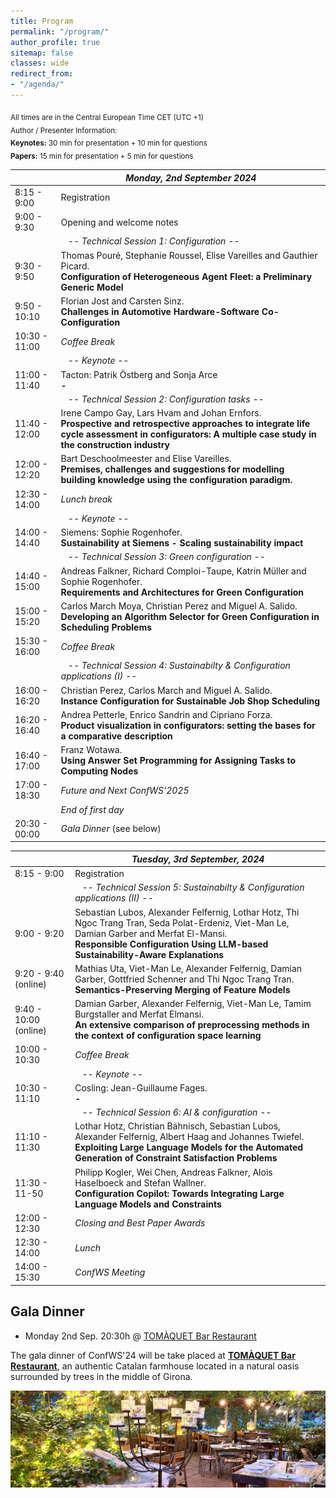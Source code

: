 ```yaml
---
title: Program
permalink: "/program/"
author_profile: true
sitemap: false
classes: wide
redirect_from:
- "/agenda/"
---
```


<!-- <sub>**The proceedings of ConfWS'2023 can be downloaded [here](/assets/confws/papers.zip). They will be also available online in CEUR-WS.org soon.**</sub>


<sub>*There will be an "informal" self-organized meeting/dinner on Tuesday afternoon for those that arrive on Tuesday. For those interested, here are some places we recommend for the meeting (all of them are in Málaga downtown next to the Cathedral): [El Pimpi](https://goo.gl/maps/JiYcUhMmUfqGqxUaA), [Casa Lola](https://goo.gl/maps/tzKWhdu82wrNe1o4A), [Las Merchanas](https://goo.gl/maps/2paBoGtEJ7VCU8Qk7).*</sub>

-->

<sub>All times are in the Central European Time CET (UTC +1)<br>
Author / Presenter Information:<br>
<b>Keynotes:</b> 30 min for presentation + 10 min for questions<br>
<b>Papers:</b> 15 min for presentation + 5 min for questions    </sub>


|                   | *Monday, 2nd September 2024* |
| ------------------|----------------------------------------------------|
| 8:15 - 9:00  | Registration  |
| 9:00 - 9:30  | Opening and welcome notes  |
|   | &nbsp;&nbsp;&nbsp;*-- Technical Session 1: Configuration --*  |
| 9:30 - 9:50      | Thomas Pouré, Stephanie Roussel, Elise Vareilles and Gauthier Picard.<br/>**Configuration of Heterogeneous Agent Fleet: a Preliminary Generic Model** |
| 9:50 - 10:10      | Florian Jost and Carsten Sinz.<br/>**Challenges in Automotive Hardware-Software Co-Configuration** |
| 10:30 - 11:00 | *Coffee Break* |
|  | &nbsp;&nbsp;&nbsp;*-- Keynote --*  |
| 11:00 - 11:40      | Tacton: Patrik Östberg and Sonja Arce<br/>**-** |
|   | &nbsp;&nbsp;&nbsp;*-- Technical Session 2: Configuration tasks --*  |
| 11:40 - 12:00     | Irene Campo Gay, Lars Hvam and Johan Ernfors.<br/>**Prospective and retrospective approaches to integrate life cycle assessment in configurators: A multiple case study in the construction industry** |
| 12:00 - 12:20     | Bart Deschoolmeester and Elise Vareilles.<br/>**Premises, challenges and suggestions for modelling building knowledge using the configuration paradigm.** |
| 12:30 - 14:00 | *Lunch break* |
|  | &nbsp;&nbsp;&nbsp;*-- Keynote --*  |
| 14:00 - 14:40      | Siemens: Sophie Rogenhofer.<br/>**Sustainability at Siemens - Scaling sustainability impact** |
|  | &nbsp;&nbsp;&nbsp;*-- Technical Session 3: Green configuration --*  |
| 14:40 - 15:00     | Andreas Falkner, Richard Comploi-Taupe, Katrin Müller and Sophie Rogenhofer.<br/>**Requirements and Architectures for Green Configuration** |
| 15:00 - 15:20     | Carlos March Moya, Christian Perez and Miguel A. Salido.<br/>**Developing an Algorithm Selector for Green Configuration in Scheduling Problems** |
| 15:30 - 16:00 | *Coffee Break* |
|  | &nbsp;&nbsp;&nbsp;*-- Technical Session 4: Sustainabilty & Configuration applications (I) --*  |
| 16:00 - 16:20      | Christian Perez, Carlos March and Miguel A. Salido.<br/>**Instance Configuration for Sustainable Job Shop Scheduling** |
| 16:20 - 16:40      | Andrea Petterle, Enrico Sandrin and Cipriano Forza.<br/>**Product visualization in configurators: setting the bases for a comparative description** |
| 16:40 - 17:00      | Franz Wotawa.<br/>**Using Answer Set Programming for Assigning Tasks to Computing Nodes** |
| 17:00 - 18:30 | *Future and Next ConfWS'2025* |
|  | *End of first day* |
| 20:30 - 00:00 | *Gala Dinner* (see below) |


|                   | *Tuesday, 3rd September, 2024* |
| ------------------|----------------------------------------------------|
| 8:15 - 9:00  | Registration  |
| | &nbsp;&nbsp;&nbsp;*-- Technical Session 5: Sustainabilty & Configuration applications (II) --*  |
| 9:00 - 9:20      | 	Sebastian Lubos, Alexander Felfernig, Lothar Hotz, Thi Ngoc Trang Tran, Seda Polat-Erdeniz, Viet-Man Le, Damian Garber and Merfat El-Mansi.<br/>**Responsible Configuration Using LLM-based Sustainability-Aware Explanations** |
| 9:20 - 9:40 (online)     | 	Mathias Uta, Viet-Man Le, Alexander Felfernig, Damian Garber, Gottfried Schenner and Thi Ngoc Trang Tran.<br/>**Semantics-Preserving Merging of Feature Models** |
| 9:40 - 10:00 (online)     | Damian Garber, Alexander Felfernig, Viet-Man Le, Tamim Burgstaller and Merfat Elmansi.<br/>**An extensive comparison of preprocessing methods in the context of configuration space learning** |
| 10:00 - 10:30 | *Coffee Break* |
|  | &nbsp;&nbsp;&nbsp;*-- Keynote --*  |
| 10:30 - 11:10      | Cosling: Jean-Guillaume Fages.<br/>**-** |
|  | &nbsp;&nbsp;&nbsp;*-- Technical Session 6: AI & configuration --*  |
| 11:10 - 11:30      | Lothar Hotz, Christian Bähnisch, Sebastian Lubos, Alexander Felfernig, Albert Haag and Johannes Twiefel.<br/>**Exploiting Large Language Models for the Automated Generation of Constraint Satisfaction Problems** |
| 11:30 - 11-50      | Philipp Kogler, Wei Chen, Andreas Falkner, Alois Haselboeck and Stefan Wallner.<br/>**Configuration Copilot: Towards Integrating Large Language Models and Constraints** |
| 12:00 - 12:30 | *Closing and Best Paper Awards* |
| 12:30 - 14:00 | *Lunch* |
| 14:00 - 15:30 | *ConfWS Meeting* |


## Gala Dinner
- Monday 2nd Sep. 20:30h @ [TOMÀQUET Bar Restaurant](https://www.restauranttomaquet.com/)
  
The gala dinner of ConfWS'24 will be take placed at **[TOMÀQUET Bar Restaurant](https://maps.app.goo.gl/3co9AkXTwA7VhzBr8)**, an authentic Catalan farmhouse located in a natural oasis surrounded by trees in the middle of Girona.

![TOMÀQUET Bar Restaurant](/assets/confws/social_dinner.jpg "TOMÀQUET Bar Restaurant")

<!--
To arrive to the restaurant, the best option is **by bus - Line 11 -** which takes you directly from the conference venue or from the downtown. From the conference venue (E.T.S. Ingeniería Informática) take the bus at the initial stop *Louis Pasteur* with direction *El Palo (P. Virginia)*. Coming from Málaga downtown you can take it at the *Alameda Avenue* direction *El Palo (P. Virginia)*.
Leave the bus at the *Bolivia - Baños del Carmen* stop which is in front of the restaurant.

To come back to Málaga downtown, the available buses depend on the finish hour of the dinner. However, the line *N1* is available during all night. Another option is to take a walk throught the promenade (50 min.). -->
